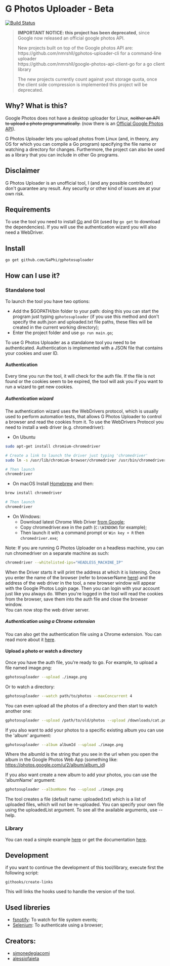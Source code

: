 # G Photos Uploader - Beta
[![Build Status](https://travis-ci.org/GaPhi/gphotosuploader.svg?branch=master)](https://travis-ci.org/GaPhi/gphotosuploader)

<blockquote background-color="red">
  <p>
    <b>IMPORTANT NOTICE: this project has been deprecated</b>, since Google now released an official google photos API.
  </p>
  <p>
    <span>New projects built on top of the Google photos API are:</span><br/>
    <span>https://github.com/nmrshll/gphotos-uploader-cli for a command-line uploader</span><br/>
    <span>https://github.com/nmrshll/google-photos-api-client-go for a go client library</span>
  </p>
  <p>The new projects currently count against yout storage quota, once the client side compression is implemented this project will be deprecated.</p>
</blockquote>


## Why? What is this?
Google Photos does not have a desktop uploader for Linux, ~~neither an API to upload a photo programmatically.~~ (now there is an [Official Google Photos API](https://developers.google.com/photos/)).

G Photos Uploader lets you upload photos from Linux (and, in theory, any OS for which you can compile a Go program) specifying the file name or watching a directory for changes.
Furthermore, the project can also be used as a library that you can include in other Go programs.

## Disclaimer
G Photos Uploader is an unofficial tool, I (and any possible contributor) don't guarantee any result. Any security or other kind of issues are at your own risk.

## Requirements
To use the tool you need to install [Go](https://golang.org/) and Git (used by ```go get``` to download the dependencies). If you will use the authentication wizard you will also need a WebDriver.

## Install

```sh
go get github.com/GaPhi/gphotosuploader
```

## How can I use it?
### Standalone tool
To launch the tool you have two options:
- Add the $GOPATH/bin folder to your path: doing this you can start the program just typing ```gphotosuploader``` (if you use this method and don't specify the auth.json and uploaded.txt file paths, these files will be created in the current working directory);
- Enter the project folder and use ```go run main.go```;

To use G Photos Uploader as a standalone tool you need to be authenticated. Authentication is implemented with a JSON file that contains your cookies and user ID.

#### Authentication
Every time you run the tool, it will check for the auth file. If the file is not found or the cookies seem to be expired, the tool will ask you if you want to run a wizard to get new cookies.

##### Authentication wizard
The authentication wizard uses the WebDrivers protocol, which is usually used to perform automation tests, that allows G Photos Uploader to control a browser and read the cookies from it. To use the WebDrivers Protocol you need to install a web driver (e.g. chromedriver):

- On Ubuntu
```sh
sudo apt-get install chromium-chromedriver

# Create a link to launch the driver just typing 'chromedriver'
sudo ln -s /usr/lib/chromium-browser/chromedriver /usr/bin/chromedriver

# Then launch
chromedriver
```

- On macOS
Install [Homebrew](https://brew.sh/) and then:
```sh
brew install chromedriver

# Then launch
chromedriver
```

- On Windows:
    + Download latest Chrome Web Driver [from Google](https://sites.google.com/a/chromium.org/chromedriver/downloads);
    + Copy chromedriver.exe in the path (`C:\WINDOWS` for example);
    + Then launch it with a command prompt or `Win key + R` then `chromedriver.exe`;


Note: If you are running G Photos Uploader on a headless machine, you can run chromedriver on a separate machine as such:
```sh
chromedriver --whitelisted-ips="HEADLESS_MACHINE_IP"
```

When the Driver starts it will print the address at which it is listening.
Once you enter the name of the browser (refer to browserName [here](https://github.com/SeleniumHQ/selenium/wiki/DesiredCapabilities)) and the address of the web driver in the tool, a new browser window will appear with the Google Photos Login page.
Then you can login with your account just like you always do. When you're logged in the tool will read the cookies from the browser, save them into the auth file and close the browser window.  
You can now stop the web driver server.

##### Authentication using a Chrome extension
You can also get the authentication file using a Chrome extension. You can read more about it [here](https://github.com/GaPhi/gphotosuploader/tree/master/crx-auth).


#### Upload a photo or watch a directory
Once you have the auth file, you're ready to go. For example, to upload a file named image.png:
```sh
gphotosuploader --upload ./image.png
```

Or to watch a directory:
```sh
gphotosuploader --watch path/to/photos --maxConcurrent 4
```

You can even upload all the photos of a directory and then start to watch another one:
```sh
gphotosuploader --upload /path/to/old/photos --upload /downloads/cat.png --watch path/to/new/photos
```

If you also want to add your photos to a specific existing album you can use the 'album' argument:
```sh
gphotosuploader --album albumId --upload ./image.png
```
Where the albumId is the string that you see in the url when you open the album in the Google Photos Web App
(something like: https://photos.google.com/u/2/album/album_id)

If you also want create a new album to add your photos, you can use the 'albumName' argument:
```sh
gphotosuploader --albumName foo --upload ./image.png
```

The tool creates a file (default name: uploaded.txt) which is a list of uploaded files, which will not be
re-uploaded. You can specify your own file using the uploadedList argument.
To see all the available arguments, use --help.

### Library
You can read a simple example [here](documentation/examples/simple.go) or get the documentation [here](http://godoc.org/github.com/GaPhi/gphotosuploader).

## Development
if you want to continue the development of this tool/library, execute first the following script:
```
githooks/create-links
```
This will links the hooks used to handle the version of the tool.

## Used libreries
* [fsnotify](https://github.com/fsnotify/fsnotify): To watch for file system events;
* [Selenium](https://github.com/tebeka/selenium): To authenticate using a browser;


## Creators:
* [simonedegiacomi](https://github.com/simonedegiacomi)
* [alessiofaieta](https://github.com/alessiofaieta)
